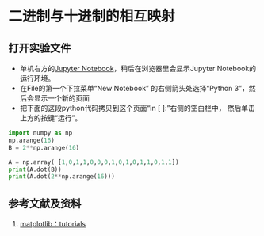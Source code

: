 # 二进制与十进制的相互映射

## 打开实验文件

- 单机右方的[Jupyter Notebook](https://mybinder.org/v2/gh/ipython/ipython-in-depth/master?filepath=binder/Index.ipynb)，稍后在浏览器里会显示Jupyter Notebook的运行环境。
- 在File的第一个下拉菜单“New Notebook” 的右侧箭头处选择“Python 3”，然后会显示一个新的页面
- 把下面的这段python代码拷贝到这个页面“In [ ]:”右侧的空白栏中， 然后单击上方的按键“运行”。

```python
import numpy as np
np.arange(16)
B = 2**np.arange(16)

A = np.array( [1,0,1,1,0,0,0,1,0,1,0,1,1,0,1,1])
print(A.dot(B))
print(A.dot(2**np.arange(16)))
```

## 参考文献及资料

1. [matplotlib：tutorials](https://matplotlib.org/tutorials/index.html)

